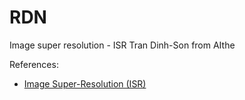 # RDN
Image super resolution - ISR
Tran Dinh-Son from AIthe

References:
* [Image Super-Resolution (ISR)](https://github.com/idealo/image-super-resolution)
